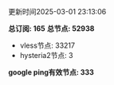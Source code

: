 更新时间2025-03-01 23:13:06

**总订阅: 165**
**总节点: 52938**
- vless节点: 33217
- hysteria2节点: 3

**google ping有效节点: 333**
